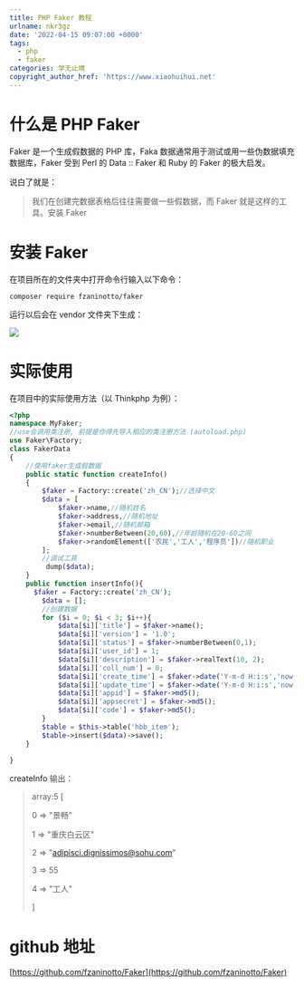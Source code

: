```yaml
---
title: PHP Faker 教程
urlname: nkr3gz
date: '2022-04-15 09:07:00 +0000'
tags:
  - php
  - faker
categories: 学无止境
copyright_author_href: 'https://www.xiaohuihui.net'
---
```


# 什么是 PHP Faker

Faker 是一个生成假数据的 PHP 库，Faka 数据通常用于测试或用一些伪数据填充数据库，Faker 受到 Perl 的 Data :: Faker 和 Ruby 的 Faker 的极大启发。

说白了就是：

> 我们在创建完数据表格后往往需要做一些假数据，而 Faker 就是这样的工具。安装 Faker

# 安装 Faker

在项目所在的文件夹中打开命令行输入以下命令：

```shell
composer require fzaninotto/faker
```

运行以后会在 vendor 文件夹下生成：

![](https://cdn.nlark.com/yuque/0/2022/png/27022430/1650013870646-a6ba9653-b5ac-4919-b345-5745aed19374.png)

# 实际使用

在项目中的实际使用方法（以 Thinkphp 为例）：

```php
<?php
namespace MyFaker;
//use会调用类注册, 前提是你得先导入相应的类注册方法 (autoload.php)
use Faker\Factory;
class FakerData
{
    //使用faker生成假数据
    public static function createInfo()
    {
        $faker = Factory::create('zh_CN');//选择中文
        $data = [
            $faker->name,//随机姓名
            $faker->address,//随机地址
            $faker->email,//随机邮箱
            $faker->numberBetween(20,60),//年龄随机在20-60之间
            $faker->randomElement(['农民','工人','程序员'])//随机职业
        ];
        //调试工具
         dump($data);
    }
    public function insertInfo(){
      $faker = Factory::create('zh_CN');
        $data = [];
        //创建数据
        for ($i = 0; $i < 3; $i++){
            $data[$i]['title'] = $faker->name();
            $data[$i]['version'] = '1.0';
            $data[$i]['status'] = $faker->numberBetween(0,1);
            $data[$i]['user_id'] = 1;
            $data[$i]['description'] = $faker->realText(10, 2);
            $data[$i]['coll_num'] = 0;
            $data[$i]['create_time'] = $faker->date('Y-m-d H:i:s','now');
            $data[$i]['update_time'] = $faker->date('Y-m-d H:i:s','now');
            $data[$i]['appid'] = $faker->md5();
            $data[$i]['appsecret'] = $faker->md5();
            $data[$i]['code'] = $faker->md5();
        }
        $table = $this->table('hbb_item');
        $table->insert($data)->save();
    }

}

```

createInfo <font style="color:rgb(77, 77, 77);">输出：</font>

> array:5 [
>
> 0 => "景畅"
>
> 1 => "重庆白云区"
>
> 2 => "adipisci.dignissimos@sohu.com"
>
> 3 => 55
>
> 4 => "工人"
>
> ]

# github 地址

[https://github.com/fzaninotto/Faker](https://github.com/fzaninotto/Faker)
